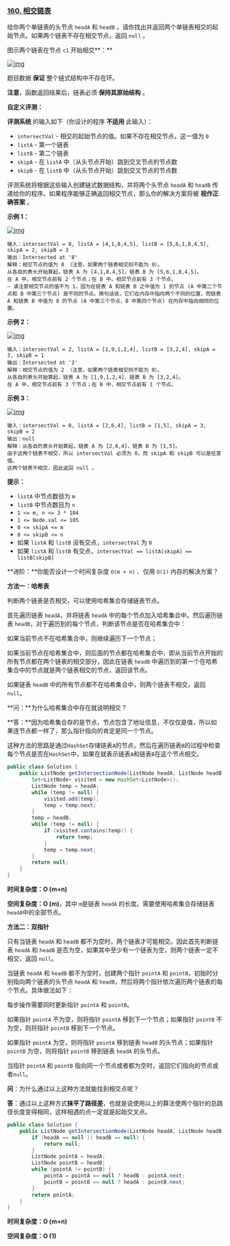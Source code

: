 ### [160. 相交链表](https://leetcode.cn/problems/intersection-of-two-linked-lists/)

给你两个单链表的头节点 `headA` 和 `headB` ，请你找出并返回两个单链表相交的起始节点。如果两个链表不存在相交节点，返回 `null` 。

图示两个链表在节点 `c1` 开始相交**：**

[![img](https://assets.leetcode-cn.com/aliyun-lc-upload/uploads/2018/12/14/160_statement.png)](https://assets.leetcode-cn.com/aliyun-lc-upload/uploads/2018/12/14/160_statement.png)

题目数据 **保证** 整个链式结构中不存在环。

**注意**，函数返回结果后，链表必须 **保持其原始结构** 。

**自定义评测：**

**评测系统** 的输入如下（你设计的程序 **不适用** 此输入）：

- `intersectVal` - 相交的起始节点的值。如果不存在相交节点，这一值为 `0`
- `listA` - 第一个链表
- `listB` - 第二个链表
- `skipA` - 在 `listA` 中（从头节点开始）跳到交叉节点的节点数
- `skipB` - 在 `listB` 中（从头节点开始）跳到交叉节点的节点数

评测系统将根据这些输入创建链式数据结构，并将两个头节点 `headA` 和 `headB` 传递给你的程序。如果程序能够正确返回相交节点，那么你的解决方案将被 **视作正确答案** 。

 

**示例 1：**

[![img](https://assets.leetcode.com/uploads/2021/03/05/160_example_1_1.png)](https://assets.leetcode.com/uploads/2018/12/13/160_example_1.png)

```
输入：intersectVal = 8, listA = [4,1,8,4,5], listB = [5,6,1,8,4,5], skipA = 2, skipB = 3
输出：Intersected at '8'
解释：相交节点的值为 8 （注意，如果两个链表相交则不能为 0）。
从各自的表头开始算起，链表 A 为 [4,1,8,4,5]，链表 B 为 [5,6,1,8,4,5]。
在 A 中，相交节点前有 2 个节点；在 B 中，相交节点前有 3 个节点。
— 请注意相交节点的值不为 1，因为在链表 A 和链表 B 之中值为 1 的节点 (A 中第二个节点和 B 中第三个节点) 是不同的节点。换句话说，它们在内存中指向两个不同的位置，而链表 A 和链表 B 中值为 8 的节点 (A 中第三个节点，B 中第四个节点) 在内存中指向相同的位置。
```

 

**示例 2：**

[![img](https://assets.leetcode.com/uploads/2021/03/05/160_example_2.png)](https://assets.leetcode.com/uploads/2018/12/13/160_example_2.png)

```
输入：intersectVal = 2, listA = [1,9,1,2,4], listB = [3,2,4], skipA = 3, skipB = 1
输出：Intersected at '2'
解释：相交节点的值为 2 （注意，如果两个链表相交则不能为 0）。
从各自的表头开始算起，链表 A 为 [1,9,1,2,4]，链表 B 为 [3,2,4]。
在 A 中，相交节点前有 3 个节点；在 B 中，相交节点前有 1 个节点。
```

**示例 3：**

[![img](https://assets.leetcode-cn.com/aliyun-lc-upload/uploads/2018/12/14/160_example_3.png)](https://assets.leetcode.com/uploads/2018/12/13/160_example_3.png)

```
输入：intersectVal = 0, listA = [2,6,4], listB = [1,5], skipA = 3, skipB = 2
输出：null
解释：从各自的表头开始算起，链表 A 为 [2,6,4]，链表 B 为 [1,5]。
由于这两个链表不相交，所以 intersectVal 必须为 0，而 skipA 和 skipB 可以是任意值。
这两个链表不相交，因此返回 null 。
```

 

**提示：**

- `listA` 中节点数目为 `m`
- `listB` 中节点数目为 `n`
- `1 <= m, n <= 3 * 104`
- `1 <= Node.val <= 105`
- `0 <= skipA <= m`
- `0 <= skipB <= n`
- 如果 `listA` 和 `listB` 没有交点，`intersectVal` 为 `0`
- 如果 `listA` 和 `listB` 有交点，`intersectVal == listA[skipA] == listB[skipB]`

 

**进阶：**你能否设计一个时间复杂度 `O(m + n)` 、仅用 `O(1)` 内存的解决方案？

**方法一：哈希表**

判断两个链表是否相交，可以使用哈希集合存储链表节点。

首先遍历链表 `headA`，并将链表 `headA` 中的每个节点加入哈希集合中。然后遍历链表 `headB`，对于遍历到的每个节点，判断该节点是否在哈希集合中：

如果当前节点不在哈希集合中，则继续遍历下一个节点；

如果当前节点在哈希集合中，则后面的节点都在哈希集合中，即从当前节点开始的所有节点都在两个链表的相交部分，因此在链表 `headB` 中遍历到的第一个在哈希集合中的节点就是两个链表相交的节点，返回该节点。

如果链表 `headB` 中的所有节点都不在哈希集合中，则两个链表不相交，返回 `null`。

**问：**为什么哈希集合中存在就说明相交？

**答：**因为哈希集合存的是节点，节点包含了地址信息，不仅仅是值，所以如果连节点都一样了，那么指针指向的肯定是同一个节点。

这种方法的思路是通过`HashSet`存储链表`A`的节点，然后在遍历链表`B`的过程中检查每个节点是否在`HashSet`中，如果在就表示链表`A`和链表`B`在这个节点相交。

~~~java
public class Solution {
    public ListNode getIntersectionNode(ListNode headA, ListNode headB) {
        Set<ListNode> visited = new HashSet<ListNode>();
        ListNode temp = headA;
        while (temp != null) {
            visited.add(temp);
            temp = temp.next;
        }
        temp = headB;
        while (temp != null) {
            if (visited.contains(temp)) {
                return temp;
            }
            temp = temp.next;
        }
        return null;
    }
}
~~~

**时间复杂度：O (m+n)**

**空间复杂度：O (m)**，其中 `m`是链表 `headA` 的长度。需要使用哈希集合存储链表 `headA`中的全部节点。



**方法二：双指针**

只有当链表 `headA` 和 `headB` 都不为空时，两个链表才可能相交。因此首先判断链表 `headA` 和 `headB` 是否为空，如果其中至少有一个链表为空，则两个链表一定不相交，返回 `null`。

当链表 `headA` 和 `headB` 都不为空时，创建两个指针 `pointA` 和 `pointB`，初始时分别指向两个链表的头节点 `headA` 和 `headB`，然后将两个指针依次遍历两个链表的每个节点。具体做法如下：

每步操作需要同时更新指针 `pointA` 和 `pointB`。

如果指针 `pointA` 不为空，则将指针 `pointA` 移到下一个节点；如果指针 `pointB` 不为空，则将指针 `pointB` 移到下一个节点。

如果指针 `pointA` 为空，则将指针 `pointA` 移到链表 `headB` 的头节点；如果指针 `pointB` 为空，则将指针 `pointB` 移到链表 `headA` 的头节点。

当指针 `pointA` 和 `pointB` 指向同一个节点或者都为空时，返回它们指向的节点或者`null`。

**问**：为什么通过以上这种方法就能找到相交点呢？

**答**：通过以上这种方式**抹平了路径差**，也就是说使用以上的算法使两个指针的总路径长度变得相同，这样相遇的点一定就是起始交叉点。

~~~java
public class Solution {
    public ListNode getIntersectionNode(ListNode headA, ListNode headB) {
        if (headA == null || headB == null) {
            return null;
        }
        ListNode pointA = headA;
        ListNode pointB = headB;
        while (pointA != pointB) {
            pointA = pointA == null ? headB : pointA.next;
            pointB = pointB == null ? headA : pointB.next;
        }
        return pointA;
    }
}
~~~

**时间复杂度：O (m+n)**

**空间复杂度：O (1)**